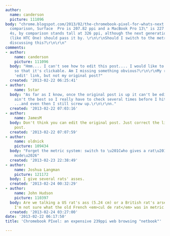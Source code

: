 ```yaml
---
author:
  name: canderson
  picture: 111096
body: "chrome.blogspot.com/2013/02/the-chromebook-pixel-for-whats-next.html\r\n\r\nBy
  comparison, Surface  Pro is 207.82 ppi and a MacBook Pro 13\" is 227 ppi. My iPhone
  4s, by comparison stands tall at 326 ppi, although the next generation of phones
  (like HTC One) should pass it by. \r\n\r\nShould I switch to the metric system when
  discussing this?\r\n\r\n"
comments:
- author:
    name: canderson
    picture: 111096
  body: "Hmm.... I can't see how to edit this post.... I would like to fix the link
    so that it's clickable. Am I missing something obvious?\r\n\r\nMy reply has an
    'edit' link, but not my original post?"
  created: '2013-02-22 06:25:41'
- author:
    name: 5star
  body: "As far as I know, once the original post is up it can't be edited. My spellin'
    ain't the best so I really have to check several times before I hit the Post button
    ...and even then I still screw up.\r\n\r\nn."
  created: '2013-02-22 07:03:16'
- author:
    name: JamesM
  body: Don't think you can edit the original post. Just correct the link in a follow-up
    post.
  created: '2013-02-22 07:07:59'
- author:
    name: oldnick
    picture: 109434
  body: "Forget the metric system: switch to \u201Cwho gives a rat\u2019s ass\u201D
    mode\u2026"
  created: '2013-02-23 22:38:49'
- author:
    name: Joshua Langman
    picture: 121172
  body: I give several rats' asses.
  created: '2013-02-24 00:32:29'
- author:
    name: John Hudson
    picture: 110397
  body: Are we talking a US rat's ass (5.24 cm) or a British rat's arse (5.38 cm)?
    I'm not sure what the old French <em>cul de rat</em> was in metric.
  created: '2013-02-24 03:27:00'
date: '2013-02-22 06:17:50'
title: 'Chromebook PIxel: an expensive 239ppi web browsing "netbook"'

---
```

